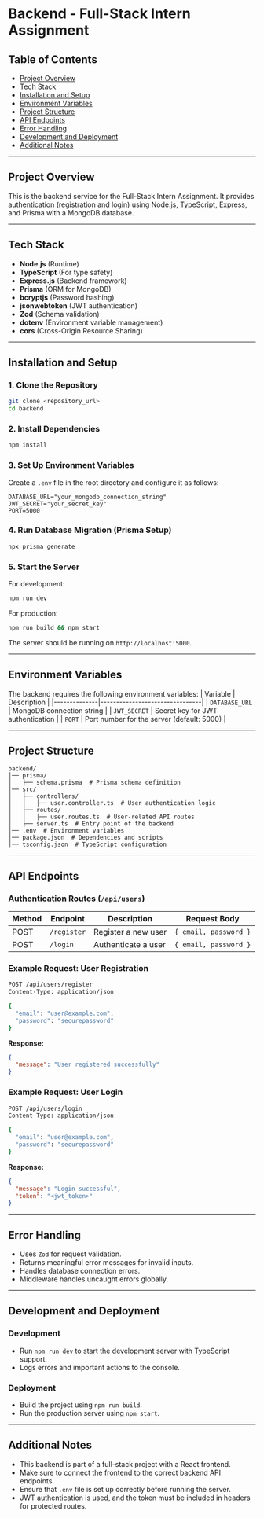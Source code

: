 # Backend - Full-Stack Intern Assignment

## Table of Contents
- [Project Overview](#project-overview)
- [Tech Stack](#tech-stack)
- [Installation and Setup](#installation-and-setup)
- [Environment Variables](#environment-variables)
- [Project Structure](#project-structure)
- [API Endpoints](#api-endpoints)
- [Error Handling](#error-handling)
- [Development and Deployment](#development-and-deployment)
- [Additional Notes](#additional-notes)

---

## Project Overview
This is the backend service for the Full-Stack Intern Assignment. It provides authentication (registration and login) using Node.js, TypeScript, Express, and Prisma with a MongoDB database.

---

## Tech Stack
- **Node.js** (Runtime)
- **TypeScript** (For type safety)
- **Express.js** (Backend framework)
- **Prisma** (ORM for MongoDB)
- **bcryptjs** (Password hashing)
- **jsonwebtoken** (JWT authentication)
- **Zod** (Schema validation)
- **dotenv** (Environment variable management)
- **cors** (Cross-Origin Resource Sharing)

---

## Installation and Setup

### 1. Clone the Repository
```sh
git clone <repository_url>
cd backend
```

### 2. Install Dependencies
```sh
npm install
```

### 3. Set Up Environment Variables
Create a `.env` file in the root directory and configure it as follows:
```env
DATABASE_URL="your_mongodb_connection_string"
JWT_SECRET="your_secret_key"
PORT=5000
```

### 4. Run Database Migration (Prisma Setup)
```sh
npx prisma generate
```

### 5. Start the Server
For development:
```sh
npm run dev
```
For production:
```sh
npm run build && npm start
```

The server should be running on `http://localhost:5000`.

---

## Environment Variables
The backend requires the following environment variables:
| Variable       | Description                                |
|--------------|--------------------------------|
| `DATABASE_URL` | MongoDB connection string |
| `JWT_SECRET` | Secret key for JWT authentication |
| `PORT` | Port number for the server (default: 5000) |

---

## Project Structure
```
backend/
│── prisma/
│   ├── schema.prisma  # Prisma schema definition
│── src/
│   ├── controllers/
│   │   ├── user.controller.ts  # User authentication logic
│   ├── routes/
│   │   ├── user.routes.ts  # User-related API routes
│   ├── server.ts  # Entry point of the backend
│── .env  # Environment variables
│── package.json  # Dependencies and scripts
│── tsconfig.json  # TypeScript configuration
```

---

## API Endpoints

### **Authentication Routes** (`/api/users`)
| Method | Endpoint       | Description                | Request Body |
|--------|--------------|------------------------|----------------|
| POST   | `/register`   | Register a new user   | `{ email, password }` |
| POST   | `/login`      | Authenticate a user   | `{ email, password }` |

### **Example Request: User Registration**
```sh
POST /api/users/register
Content-Type: application/json

{
  "email": "user@example.com",
  "password": "securepassword"
}
```

**Response:**
```json
{
  "message": "User registered successfully"
}
```

### **Example Request: User Login**
```sh
POST /api/users/login
Content-Type: application/json

{
  "email": "user@example.com",
  "password": "securepassword"
}
```

**Response:**
```json
{
  "message": "Login successful",
  "token": "<jwt_token>"
}
```

---

## Error Handling
- Uses `Zod` for request validation.
- Returns meaningful error messages for invalid inputs.
- Handles database connection errors.
- Middleware handles uncaught errors globally.

---

## Development and Deployment

### Development
- Run `npm run dev` to start the development server with TypeScript support.
- Logs errors and important actions to the console.

### Deployment
- Build the project using `npm run build`.
- Run the production server using `npm start`.

---

## Additional Notes
- This backend is part of a full-stack project with a React frontend.
- Make sure to connect the frontend to the correct backend API endpoints.
- Ensure that `.env` file is set up correctly before running the server.
- JWT authentication is used, and the token must be included in headers for protected routes.



